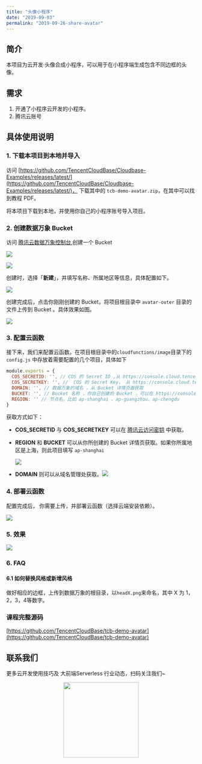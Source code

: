 ```yaml
---
title: "头像小程序"
date: "2019-09-03"
permalink: "2019-09-26-share-avatar"
---
```


## 简介

本项目为云开发·头像合成小程序，可以用于在小程序端生成包含不同边框的头像。

## 需求

1. 开通了小程序云开发的小程序。
2. 腾讯云账号

## 具体使用说明

### 1. 下载本项目到本地并导入

访问 [https://github.com/TencentCloudBase/Cloudbase-Examples/releases/latest/](https://github.com/TencentCloudBase/Cloudbase-Examples/releases/latest/)， 下载其中的 `tcb-demo-avatar.zip`，在其中可以找到教程 PDF。


将本项目下载到本地，并使用你自己的小程序账号导入项目。



### 2. 创建数据万象 Bucket

访问 [腾讯云数据万象控制台](https://console.cloud.tencent.com/ci/bucket),创建一个 Bucket

![](https://postimg.aliavv.com/mbp/d15ya.png)

![](https://postimg.aliavv.com/mbp/hq5h0.png)

创建时，选择「**新建**」，并填写名称、所属地区等信息，具体配置如下。

![](https://postimg.aliavv.com/mbp/fn3tb.png)

创建完成后，点击你刚刚创建的 Bucket，将项目根目录中 `avatar-outer` 目录的文件上传到 Bucket 。具体效果如图。

![](https://postimg.aliavv.com/mbp/5fe20.png)

### 3. 配置云函数

接下来，我们来配置云函数。在项目根目录中的`cloudfunctions/image`目录下的 `config.js` 中存放着需要配置的几个项目，具体如下

```js
module.exports = {
  COS_SECRETID: '', // COS 的 Secret ID ,从 https://console.cloud.tencent.com/capi 获取
  COS_SECRETKEY: '', //  COS 的 Secret Key， 从 https://console.cloud.tencent.com/capi 获取
  DOMAIN: '', // 数据万象的域名 ，从 Bucket 详情页面获取
  BUCKET: '', // Bucket 名称 ，你自己创建的 Bucket ，可以在 https://console.cloud.tencent.com/ci/bucket 找到
  REGION: '' // 节点名，比如 ap-shanghai 、ap-guangzhou、ap-chengdu
}
```

获取方式如下：

- **COS_SECRETID** 与 **COS_SECRETKEY** 可以在 [腾讯云访问密钥](https://console.cloud.tencent.com/cam/capi) 中获取。

- **REGION** 和 **BUCKET** 可以从你所创建的 Bucket 详情页获取。如果你所属地区是上海，则此项目填写 `ap-shanghai`

  ![](https://postimg.aliavv.com/mbp/0ivlh.png)

- **DOMAIN** 则可以从域名管理处获取。![](https://postimg.aliavv.com/mbp/lqnse.png)

### 4. 部署云函数

配置完成后， 你需要上传，并部署云函数（选择云端安装依赖）。

![](https://postimg.aliavv.com/mbp/ty7hp.png)



### 5. 效果

![](https://postimg.aliavv.com/mbp/gt6ux.gif)


### 6. FAQ

#### 6.1 如何替换风格或新增风格
做好相应的边框，上传到数据万象的根目录，以`headX.png`来命名，其中 X 为 1，2，3，4等数字。

### 课程完整源码
[https://github.com/TencentCloudBase/tcb-demo-avatar](https://github.com/TencentCloudBase/tcb-demo-avatar)

## 联系我们

更多云开发使用技巧及 大前端Serverless 行业动态，扫码关注我们~

<p align="center">
    <img src="https://puui.qpic.cn/vupload/0/20190603_1559545575934_lettsbvkvdn.jpeg/0" width="200px">
</p>
